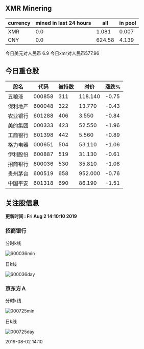 ## XMR Minering

|currency|mined in last 24 hours|all|in pool|
|---|---|---|---|
|XMR|0.0|1.081|0.007|
|CNY|0.0|624.58|4.139|

今日美元对人民币 6.9	今日xmr对人民币577.96


## 今日重仓股 

|股名|代码|被持数|时价|涨跌%|
|---|---|---|---|---|
|五粮液|000858|311|118.140|-0.75|
|保利地产|600048|322|13.770|-0.43|
|农业银行|601288|406|3.550|-0.84|
|美的集团|000333|423|52.550|-1.96|
|工商银行|601398|442|5.560|-0.89|
|格力电器|000651|504|53.110|-1.06|
|伊利股份|600887|519|31.130|-0.61|
|招商银行|600036|530|35.810|-1.08|
|贵州茅台|600519|658|952.000|-0.76|
|中国平安|601318|690|86.190|-1.51|

## 关注股信息
**更新时间 : Fri Aug  2 14:10:10 2019**
### 招商银行 
分时k线

![600036min](http://image.sinajs.cn/newchart/min/n/sh600036.gif)

日k线

![600036day](http://image.sinajs.cn/newchart/daily/n/sh600036.gif)

### 京东方Ａ 
分时k线

![000725min](http://image.sinajs.cn/newchart/min/n/sz000725.gif)

日k线

![000725day](http://image.sinajs.cn/newchart/daily/n/sz000725.gif)

2019-08-02 14:10